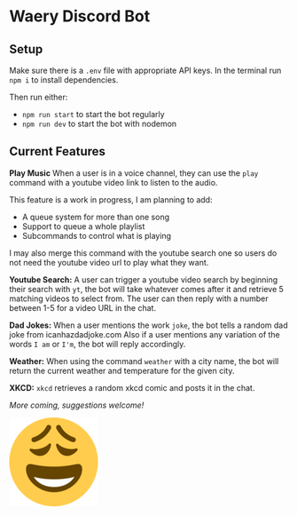 # Waery Discord Bot

## Setup

Make sure there is a `.env` file with appropriate API keys.
In the terminal run `npm i` to install dependencies.

Then run either:
* `npm run start` to start the bot regularly
* `npm run dev` to start the bot with nodemon

## Current Features

**Play Music**
When a user is in a voice channel, they can use the `play` command with a youtube video link to listen to the audio. 

This feature is a work in progress, I am planning to add:
* A queue system for more than one song
* Support to queue a whole playlist
* Subcommands to control what is playing

I may also merge this command with the youtube search one so users do not need the youtube video url to play what they want.

**Youtube Search:**
A user can trigger a youtube video search by beginning their search with `yt`, the bot will take whatever comes after it and retrieve 5 matching videos to select from. The user can then reply with a number between 1-5 for a video URL in the chat.

**Dad Jokes:**
When a user mentions the work `joke`, the bot tells a random dad joke from icanhazdadjoke.com
Also if a user mentions any variation of the words `I am` or `I'm`, the bot will reply accordingly.

**Weather:**
When using the command `weather` with a city name, the bot will return the current weather and temperature for the given city.

**XKCD:**
`xkcd` retrieves a random xkcd comic and posts it in the chat.

*More coming, suggestions welcome!*


![Waery Emoji Icon](resources/waery.png "Waery Emoji Icon")

